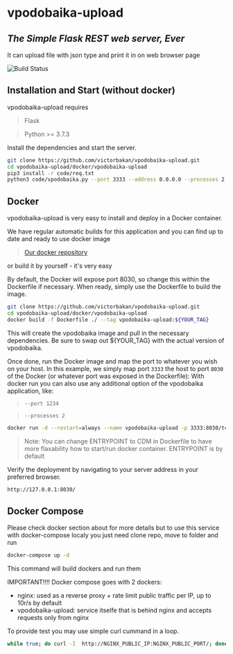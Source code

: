 # vpodobaika-upload
## _The Simple Flask REST web server, Ever_

It can upload file with json type and print it in on web browser page

![Build Status](https://github.com/victorbakan/vpodobaika-upload/actions/workflows/vpodobaika-upload-main.yaml/badge.svg)


## Installation and Start (without docker)

vpodobaika-upload requires 
> Flask

> Python >= 3.7.3

Install the dependencies and start the server.

```sh
git clone https://github.com/victorbakan/vpodobaika-upload.git
cd vpodobaika-upload/docker/vpodobaika-upload
pip3 install -r code/req.txt
python3 code/vpodobaika.py --port 3333 --address 0.0.0.0 --processes 2 --debug=true
```

## Docker
vpodobaika-upload is very easy to install and deploy in a Docker container.

We have regular automatic builds for this application and you can find up to date and ready to use docker image 
> [Our docker repository](https://hub.docker.com/r/bakan/vpodobaika-upload)

or build it by yourself - it's very easy

By default, the Docker will expose port 8030, so change this within the
Dockerfile if necessary. When ready, simply use the Dockerfile to
build the image.

```sh
git clone https://github.com/victorbakan/vpodobaika-upload.git
cd vpodobaika-upload/docker/vpodobaika-upload
docker build -f Dockerfile ./ --tag vpodobaika-upload:${YOUR_TAG}
```

This will create the vpodobaika image and pull in the necessary dependencies.
Be sure to swap out ${YOUR_TAG} with the actual version of vpodobaika.

Once done, run the Docker image and map the port to whatever you wish on
your host. In this example, we simply map port `3333` the host to
port `8030` of the Docker (or whatever port was exposed in the Dockerfile):
With docker run you can also use any additional option of the vpodobaika application, like:
> `--port 1234`

> `--processes 2`

```sh
docker run -d --restart=always --name vpodobaika-upload -p 3333:8030/tcp vpodobaika-upload:latest --port 8030 --processes 2
```
> Note: You can change ENTRYPOINT to CDM in Dockerfile to have more flaxability how to start/run docker container. ENTRYPOINT is by default

Verify the deployment by navigating to your server address in
your preferred browser.

```sh
http://127.0.0.1:8030/
```

## Docker Compose
Please check docker section about for more details but to use this service with docker-compose localy you just need clone repo, move to folder and run

```sh
docker-compose up -d
```
This command will build dockers and run them

IMPORTANT!!!!
Docker compose goes with 2 dockers:
- nginx: used as a reverse proxy + rate limit public traffic per IP, up to 10r/s by default
- vpodobaika-upload: service itselfe that is behind nginx and accepts requests only from nginx 


To provide test you may use simple curl cummand in a loop.
```sh
while true; do curl -I  http://NGINX_PUBLIC_IP:NGINX_PUBLIC_PORT/; done
```
